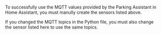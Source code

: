 To successfully use the MQTT values provided by the Parking Assistant in Home Assistant, you must manully create the sensors listed above.

If you changed the MQTT topics in the Python file, you must also change the sensor listed here to use the same topics.
